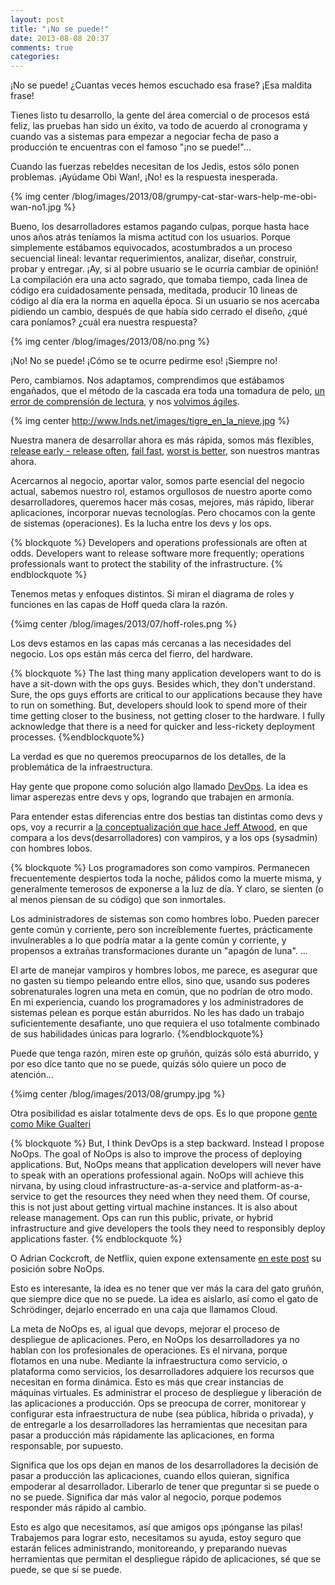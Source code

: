 ```yaml
---
layout: post
title: "¡No se puede!"
date: 2013-08-08 20:37
comments: true
categories: 
---
```

¡No se puede!
¿Cuantas veces hemos escuchado esa frase? ¡Esa maldita frase!

Tienes listo tu desarrollo, la gente del área comercial o de procesos está feliz, las pruebas han sido un éxito, va todo de acuerdo al cronograma y cuando vas a sistemas para empezar a negociar fecha de paso a producción te encuentras con el famoso "¡no se puede!"…

Cuando las fuerzas rebeldes necesitan de los Jedis, estos sólo ponen problemas. ¡Ayúdame Obi Wan!, ¡No! es la respuesta inesperada.

{% img center /blog/images/2013/08/grumpy-cat-star-wars-help-me-obi-wan-no1.jpg %}

<!-- more -->

Bueno, los desarrolladores estamos pagando culpas, porque hasta hace unos años atrás teníamos la misma actitud con los usuarios.  Porque simplemente estábamos equivocados, acostumbrados a un proceso secuencial lineal: levantar requerimientos, analizar, diseñar, construir, probar y entregar. ¡Ay, si al pobre usuario se le ocurría cambiar de opinión! La compilación era una acto sagrado, que tomaba tiempo, cada linea de código era cuidadosamente pensada, meditada, producir 10 lineas de código al día era la norma en aquella época. Si un usuario se nos acercaba pidiendo un cambio, después de que había sido cerrado el diseño, ¿qué cara poníamos? ¿cuál era nuestra respuesta? 

{% img center /blog/images/2013/08/no.png %}

¡No! No se puede! ¡Cómo se te ocurre pedirme eso! ¡Siempre no!

Pero, cambiamos. Nos adaptamos, comprendimos que estábamos engañados, que el método de la cascada era toda una tomadura de pelo, [un error de comprensión de lectura](http://www.lnds.net/blog/2011/11/comprensin-de-lectura.html), y nos [volvimos ágiles](http://www.lnds.net/blog/2009/09/c2bfque-es-agilidad.html).

{% img center http://www.lnds.net/images/tigre_en_la_nieve.jpg %}

Nuestra manera de desarrollar ahora es más rápida, somos más flexibles, [release early - release often](http://en.wikipedia.org/wiki/Release_early,_release_often), [fail fast](http://en.wikipedia.org/wiki/Fail-fast), [worst is better](http://www.lnds.net/blog/2010/05/peor-es-mejor.html), son nuestros mantras ahora.

Acercarnos al negocio, aportar valor, somos parte esencial del negocio actual, sabemos nuestro rol, estamos orgullosos de nuestro aporte como desarrolladores, queremos hacer más cosas, mejores, más rápido, liberar aplicaciones, incorporar nuevas tecnologías. Pero chocamos con la gente de sistemas (operaciones). Es la lucha entre los devs y los ops.

{% blockquote %}
Developers and operations professionals are often at odds. Developers want to release software more frequently; operations professionals want to protect the stability of the infrastructure. 
{% endblockquote %}

Tenemos metas y enfoques distintos. Si miran el diagrama de roles y funciones en las capas de Hoff queda clara la razón.

{%img center /blog/images/2013/07/hoff-roles.png %}

Los devs estamos en las capas más cercanas a las necesidades del negocio. Los ops están más cerca del fierro, del hardware.

{% blockquote %}
The last thing many application developers want to do is have a sit-down with the ops guys. Besides which, they don't understand. Sure, the ops guys efforts are critical to our applications because they have to run on something. But, developers should look to spend more of their time getting closer to the business, not getting closer to the hardware. I fully acknowledge that there is a need for quicker and less-rickety deployment processes.
{%endblockquote%}

La verdad es que no queremos preocuparnos de los detalles, de la problemática de la infraestructura. 

Hay gente que propone como solución algo llamado [DevOps](http://en.wikipedia.org/wiki/DevOps). La idea es limar asperezas entre devs y ops, logrando que trabajen en armonía. 

Para entender estas diferencias entre dos bestias tan distintas como devs y ops, voy a recurrir a [la conceptualización que hace  Jeff Atwood](http://www.codinghorror.com/blog/2010/08/vampires-programmers-versus-werewolves-sysadmins.html), en que compara a los devs(desarrolladores) con vampiros, y a los ops (sysadmin) con hombres lobos.

{% blockquote %}
Los programadores son como vampiros. Permanecen frecuentemente despiertos toda la noche, pálidos como la muerte misma, y generalmente temerosos de exponerse a la luz de día. Y claro, se sienten (o al menos piensan de su código) que son inmortales.

Los administradores de sistemas son como hombres lobo. Pueden parecer gente común y corriente, pero son increíblemente fuertes, prácticamente invulnerables a lo que podría matar a la gente común y corriente, y propensos a extrañas transformaciones durante un "apagón de luna".
...

El arte de manejar vampiros y hombres lobos, me parece, es asegurar que no gasten su tiempo peleando entre ellos, sino que, usando sus poderes sobrenaturales logren una meta en común, que no podrían de otro modo. En mi experiencia, cuando los programadores y los administradores de sistemas pelean es porque están aburridos. No les has dado un trabajo suficientemente desafiante, uno que requiera el uso totalmente combinado de sus habilidades únicas para lograrlo.
{%endblockquote%}

Puede que tenga razón, miren este op gruñón, quizás sólo está aburrido, y por eso dice tanto que no se puede, quizás sólo quiere un poco de atención…

{%img center /blog/images/2013/08/grumpy.jpg %}

Otra posibilidad es aislar totalmente devs de ops. Es lo que propone [gente como Mike Gualteri](http://blogs.forrester.com/mike_gualtieri/11-02-07-i_dont_want_devops_i_want_noops)

{% blockquote %}
But, I think DevOps is a step backward. Instead I propose NoOps. The goal of NoOps is also to improve the process of deploying applications. But, NoOps means that application developers will never have to speak with an operations professional again. NoOps will achieve this nirvana, by using cloud infrastructure-as-a-service and platform-as-a-service to get the resources they need when they need them. Of course, this is not just about getting virtual machine instances. It is also about release management. Ops can run this public, private, or hybrid infrastructure and give developers the tools they need to responsibly deploy applications faster.
{% endblockquote %}

O Adrian Cockcroft, de Netflix, quien expone extensamente [en este post](http://perfcap.blogspot.com/2012/03/ops-devops-and-noops-at-netflix.html) su posición sobre NoOps.

Esto es interesante, la idea es no tener que ver más la cara del gato gruñón, que siempre dice que no se puede. La idea es aislarlo, así como el gato de Schrödinger, dejarlo encerrado en una caja que llamamos Cloud.

La meta de NoOps es, al igual que devops, mejorar el proceso de despliegue de aplicaciones. Pero, en NoOps los desarrolladores ya no hablan con los profesionales de operaciones. Es el nirvana, porque flotamos en una nube. Mediante la infraestructura como servicio, o plataforma como servicios, los desarrolladores adquiere los recursos que necesitan en forma dinámica. Esto es más que crear instancias de máquinas virtuales. Es administrar el proceso de despliegue y liberación de las aplicaciones a producción. Ops se preocupa de correr, monitorear y configurar esta infraestructura de nube (sea pública, híbrida o privada), y de entregarle a los desarrolladores las herramientas que necesitan para pasar a producción más rápidamente las aplicaciones, en forma responsable, por supuesto. 

Significa que los ops dejan en manos de los desarrolladores la decisión de pasar a producción las aplicaciones, cuando ellos quieran, significa empoderar al desarrollador. Liberarlo de tener que preguntar si se puede o no se puede. Significa dar más valor al negocio, porque podemos responder más rápido al cambio.


Esto es algo que necesitamos, así que amigos ops ¡pónganse las pilas! Trabajemos para lograr esto, necesitamos su ayuda, estoy seguro que estarán felices administrando, monitoreando, y preparando nuevas herramientas que permitan el despliegue rápido de aplicaciones, sé que se puede, se que sí se puede.

